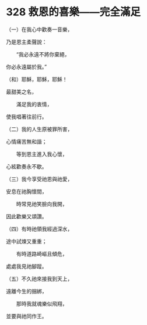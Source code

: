# 328 救恩的喜樂——完全滿足

（一）在我心中歡奏一音樂，

乃是恩主柔聲說：

　　“我必永遠不將你棄絕，

你必永遠屬於我。”

（和）耶穌，耶穌，耶穌！

最甜美之名，

　　滿足我的衷情，

使我唱著往前行。

（二）我的人生原被罪所害，

心情痛苦無和諧；

　　等到恩主進入我心懷，

心絃歡奏永不歇。

（三）我今享受祂恩與祂愛，

安息在祂胸懷間，

　　時常見祂笑臉向我開，

因此歡樂又頌讚。

（四）有時祂領我經過深水，

途中試煉又重重；

　　有時道路崎嶇且傾危，

處處我見祂腳蹤。

（五）不久祂來接我到天上，

遠離今生的捆綁，

　　那時我就魂樂似飛翔，

並要與祂同作王。

